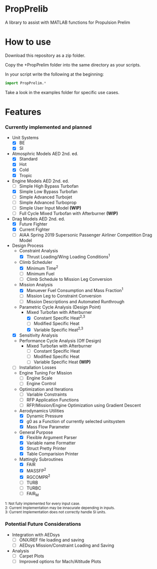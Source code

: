 # PropPrelib
A library to assist with MATLAB functions for Propulsion Prelim

# How to use
Download this repository as a zip folder.

Copy the +PropPrelim folder into the same directory as your scripts.

In your script write the following at the beginning:

```python
import PropPrelim.*
```

Take a look in the examples folder for specific use cases.

# Features
### Currently implemented and planned
* Unit Systems
  - [x] BE
  - [x] SI
* Atmosphric Models AED 2nd. ed.
  - [x] Standard
  - [x] Hot
  - [x] Cold
  - [x] Tropic
* Engine Models AED 2nd. ed.
  - [ ] Simple High Bypass Turbofan
  - [x] Simple Low Bypass Turbofan
  - [ ] Simple Advanced Turbojet
  - [ ] Simple Advanced Turboprop
  - [ ] Simple User Input Model **(WIP)**
  - [ ] Full Cycle Mixed Turbofan with Afterburner **(WIP)**
* Drag Models AED 2nd. ed.
  - [x] Future Fighter
  - [x] Current Fighter
  - [ ] AIAA Spring 2019 Supersonic Passenger Airliner Competition Drag Model
* Design Process
  - Constraint Analysis
    - [x] Thrust Loading/Wing Loading Conditions<sup>1</sup>
  - Climb Scheduler
    - [x] Minimum Time<sup>2</sup>
    - [ ] Minimum Fuel
    - [ ] Climb Schedule to Mission Leg Conversion
  - Mission Analysis
    - [x] Manuever Fuel Consumption and Mass Fraction<sup>1</sup>
    - [ ] Mission Leg to Constraint Conversion
    - [ ] Mission Descriptions and Automated Runthrough
  - Parametric Cycle Analysis (Design Point)
    - Mixed Turbofan with Afterburner
      - [x] Constant Specific Heat<sup>2,3</sup>
      - [ ] Modified Specific Heat
      - [x] Variable Specific Heat<sup>2,3</sup>
  - [x] Sensitivity Analysis
  - Performance Cycle Analysis (Off Design)
    - Mixed Turbofan with Afterburner
      - [ ] Constant Specific Heat
      - [ ] Modified Specific Heat
      - [ ] Variable Specific Heat **(WIP)**
   - [ ] Installation Losses
   - Engine Tuning For Mission
      - [ ] Engine Scale
      - [ ] Engine Control
   - Optimization and Iterations
     - [ ] Variable Constraints
     - [ ] RFP Application Functions
     - [ ] RFP/Mission/Engine Optimization using Gradient Descent
   - Aerodynamics Utilities
     - [x] Dynamic Pressure
     - [x] g0 as a Function of currently selected unitsystem
     - [x] Mass Flow Parameter
   - General Purpose
     - [x] Flexible Argument Parser
     - [x] Variable name Formatter
     - [x] Struct Pretty Printer
     - [x] Table Comparision Printer
   - Mattingly Subroutines
     - [x] FAIR
     - [x] MASSFP<sup>2</sup>
     - [x] RGCOMPR<sup>2</sup>
     - [ ] TURB
     - [ ] TURBC
     - [ ] FAIR<sub>M</sub>
     
<sup>1: Not fully implemented for every input case.</sup><br>
<sup>2: Current Implementation may be innacurate depending in inputs.</sup><br>
<sup>3: Current Implementation does not correctly handle SI units.</sup>
  
### Potential Future Considerations
  * Integration with AEDsys
    - [ ] ONX/REF file loading and saving
    - [ ] AEDsys Mission/Constraint Loading and Saving
  * Analysis
    - [ ] Carpet Plots
    - [ ] Improved options for Mach/Altitude Plots
